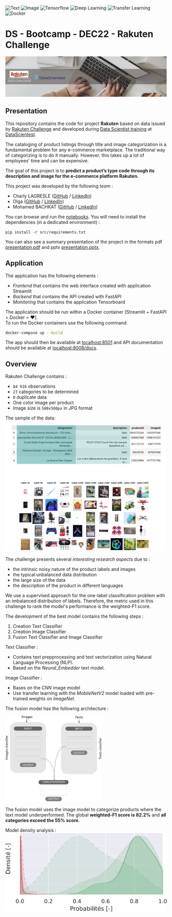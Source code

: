 
![Text](https://placehold.co/100x20?text=Text) 
![Image](https://placehold.co/100x20?text=Image) 
![Tensorflow](https://placehold.co/100x20?text=Tensorflow)
![Deep Learning](https://placehold.co/100x20?text=Deep+Learning)
![Transfer Learning](https://placehold.co/100x20?text=Transfer+Learning)
![Docker](https://placehold.co/100x20?text=Docker) 
# DS - Bootcamp - DEC22 - Rakuten Challenge
![cover](./slides/images/readme_cover.jpg) 
## Presentation
This repository contains the code for project **Rakuten** based on data issued by [Rakuten Challenge](https://challengedata.ens.fr/participants/challenges/35/) 
and developed during [Data Scientist training](https://datascientest.com/en/data-scientist-course) at [DataScientest](https://datascientest.com/).  
  
The cataloging of product listings through title and image categorization is a fundamental problem for any e-commerce marketplace. The traditional way of categorizing is to do it manually. However, this takes up a lot of employees’ time and can be expensive.

The goal of this project is to **predict a product’s type code  through its description and image for the e-commerce platform Rakuten.** 

This project was developed by the following *team* :
- Charly LAGRESLE ([GitHub](https://github.com/karolus-git/) / [LinkedIn](https://www.linkedin.com/in/charly-lagresle/))
- Olga ([GitHub](https://github.com/data-modelisation/) / [LinkedIn](https://www.linkedin.com/in/tolstolutska/))
- Mohamed BACHKAT  ([GitHub](https://github.com/mbachkat/) / [LinkedIn](https://fr.linkedin.com/in/mo-bachkat-7389451a3/))

You can browse and run the [notebooks](./notebooks). You will need to install the dependencies (in a dedicated environment) :

```
pip install -r src/requirements.txt
```

You can also see a summary presentation of the project in the formats pdf 
[presentation.pdf](./slides/rapport.pdf) and pptx [presentation.pptx](./slides/rapport.pptx). 


## Application

The application has the following elements :
* *Frontend* that contains the web interface created with  application Streamlit  
* *Backend* that contains the API created with FastAPI   
* *Monitoring* that contains the application Tensorboard  

The application should be run within a Docker container [Streamlit + FastAPI + Docker = &hearts;].  
To run the Docker containers use the following command:

```sh
docker-compose up --build 
```
The app should then be available at [localhost:8501](http://localhost:8501) and API documentation should be available at [localhost:8008/docs](http://localhost:8008/docs).


## Overview
Rakuten Challenge contains : 

* `84 916` observations
* `27` categories to be determined 
* `0` duplicate data
* One color image per product
* Image size is `500x500px` in JPG format 

The sample of the data:   

<img src="./slides/images/dataframe.svg" width="500" />

The challenge presents several *interesting research aspects* due to :
- the intrinsic noisy nature of the product labels and images 
- the typical unbalanced data distribution
- the large size of the data 
- the description of the product in different languages 

We use a supervised approach for the one-label classification problem with an imbalanced distribution of labels. Therefore, the metric used in this challenge to rank the model's performance is the weighted-F1 score.

The development of the best model contains the following steps : 

1. Creation Text Classifier 
1. Creation Image Classifier 
1. Fusion Text Classifier and Image Classifier  

Text Classifier : 
* Contains text prepprocessing and text vectorization using Natural Language Processing (NLP).   
* Based on the *Neural_Embedder* text model. 

Image Classifier : 
* Bases on the *CNN* image model
* Use transfer learning with the *MobileNetV2* model loaded with pre-trained weights on *ImageNet*. 

The fusion model has the following architecture :  

<img src="./notebooks/images/fusion_methodology.png" width="300" />

The fusion model uses the image model to categorize products where the text model underperformed. The global **weighted-F1 score is 82.2%** and **all categories exceed the 55% score**. 

Model density analysis : 
![image](./slides/images/all_tp_flat.svg)